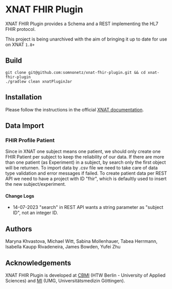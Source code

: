 # XNAT FHIR Plugin

XNAT FHIR Plugin provides a Schema and a REST implementing the HL7 FHIR protocol.


This project is being unarchived with the aim of bringing it up to date for use on XNAT `1.8+` 

## Build

```shell
git clone git@github.com:somnonetz/xnat-fhir-plugin.git && cd xnat-fhir-plugin
./gradlew clean xnatPluginJar
```

## Installation

Please follow the instructions in the official [XNAT documentation](https://wiki.xnat.org/display/XNAT18/Deploying+Plugins+in+XNAT).

## Data Import

### FHIR Profile Patient
Since in XNAT one subject means one patient, we should only create one FHIR Patient per subject to keep the reliability of our data.
If there are more than one patient (as Experiment) in a subject, by search only the first object will be returnen. 
To import data by .csv file we need to take care of data type validation and error messages if failed. 
To create patient data per REST API we need to have a project with ID "fhir", which is defaultly used to insert the new subject/experiment. 

#### Change Logs
- 14-07-2023 "search" in REST API wants a string parameter as "subject ID", not an integer ID. 

## Authors

Maryna Khvastova, Michael Witt, Sabina Mollenhauer, Tabea Herrmann, Isabella Kaupp Rivadeneira, James Bowden, Yufei Zhu

## Acknowledgements

XNAT FHIR Plugin is developed at [CBMI](https://cbmi.htw-berlin.de/) (HTW Berlin - University of Applied Sciences) and [MI](https://medizininformatik.umg.eu/) (UMG, Universitätsmedizin Göttingen).
